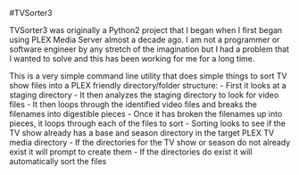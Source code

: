 #TVSorter3 

TVSorter3 was originally a Python2 project that I began when I first began using PLEX Media Server almost a decade ago.  I am not a programmer or software engineer by any stretch of the imagination but I had a problem that I wanted to solve and this has been working for me for a long time.

This is a very simple command line utility that does simple things to sort TV show files into a PLEX friendly directory/folder structure: 
    - First it looks at a staging directory
    - It then analyzes the staging directory to look for video files
    - It then loops through the identified video files and breaks the filenames into digestible pieces
    - Once it has broken the filenames up into pieces, it loops through each of the files to sort
    - Sorting looks to see if the TV show already has a base and season directory in the target PLEX TV media directory
    - If the directories for the TV show or season do not already exist it will prompt to create them
    - If the directories do exist it will automatically sort the files 

